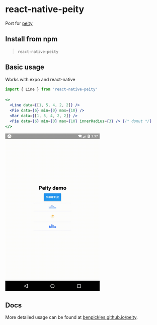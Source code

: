 # react-native-peity

Port for [peity](https://github.com/benpickles/peity)

## Install from npm

> `react-native-peity`


## Basic usage

Works with expo and react-native

```jsx
import { Line } from 'react-native-peity'

<>
  <Line data={[1, 5, 4, 2, 2]} />
  <Pie data={6} min={0} max={10} />
  <Bar data={[1, 5, 4, 2, 2]} />
  <Pie data={6} min={0} max={10} innerRadius={3} /> {/* donut */}
</>
```

<img src="screencast-Genymotion-2019-10-09_12.37.21.283.gif" alt="ViewPager" width="300" height="500">

## Docs

More detailed usage can be found at [benpickles.github.io/peity](https://benpickles.github.io/peity).
